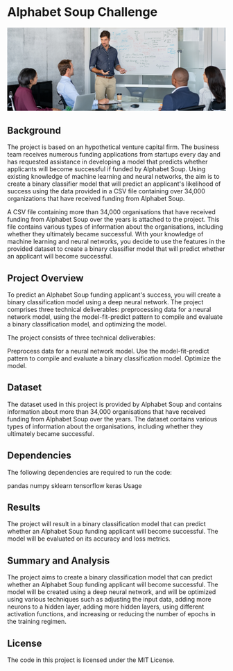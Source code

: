 # Alphabet Soup Challenge

![Alt text](Resources/13-challenge-image.png)

## Background
The project is based on an hypothetical venture capital firm. The business team receives numerous funding applications from startups every day and has requested assistance in developing a model that predicts whether applicants will become successful if funded by Alphabet Soup. Using existing knowledge of machine learning and neural networks, the aim is to create a binary classifier model that will predict an applicant's likelihood of success using the data provided in a CSV file containing over 34,000 organizations that have received funding from Alphabet Soup.

A CSV file containing more than 34,000 organisations that have received funding from Alphabet Soup over the years is attached to the project. This file contains various types of information about the organisations, including whether they ultimately became successful. With your knowledge of machine learning and neural networks, you decide to use the features in the provided dataset to create a binary classifier model that will predict whether an applicant will become successful.

## Project Overview
To predict an Alphabet Soup funding applicant's success, you will create a binary classification model using a deep neural network. The project comprises three technical deliverables: preprocessing data for a neural network model, using the model-fit-predict pattern to compile and evaluate a binary classification model, and optimizing the model.

The project consists of three technical deliverables:

Preprocess data for a neural network model.
Use the model-fit-predict pattern to compile and evaluate a binary classification model.
Optimize the model.

## Dataset
The dataset used in this project is provided by Alphabet Soup and contains information about more than 34,000 organisations that have received funding from Alphabet Soup over the years. The dataset contains various types of information about the organisations, including whether they ultimately became successful.

## Dependencies
The following dependencies are required to run the code:

pandas
numpy
sklearn
tensorflow
keras
Usage

## Results
The project will result in a binary classification model that can predict whether an Alphabet Soup funding applicant will become successful. The model will be evaluated on its accuracy and loss metrics.

## Summary and Analysis
The project aims to create a binary classification model that can predict whether an Alphabet Soup funding applicant will become successful. The model will be created using a deep neural network, and will be optimized using various techniques such as adjusting the input data, adding more neurons to a hidden layer, adding more hidden layers, using different activation functions, and increasing or reducing the number of epochs in the training regimen.

## License
The code in this project is licensed under the MIT License.